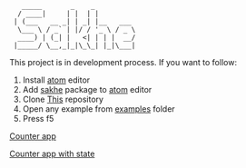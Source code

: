 ```
   _____       _    _          
  / ____|     | |  | |         
 | (___   __ _| | _| |__   ___
  \___ \ / _` | |/ / '_ \ / _ \
  ____) | (_| |   <| | | |  __/
 |_____/ \__,_|_|\_\_| |_|\___|
```
This project is in development process. If you want to follow:
1.	Install [atom](https://atom.io/) editor
2.	Add [sakhe](https://atom.io/packages/sakhe) package to [atom](https://atom.io/) editor
3.	Clone [This](https://github.com/Antares007/sakhe) repository
4.	Open any example from [examples](https://github.com/Antares007/sakhe/tree/master/examples) folder
5.	Press f5

[Counter app](https://jsfiddle.net/Antares007/xLq4kyo5/)

[Counter app with state](https://jsfiddle.net/Antares007/jqjjyyda/)
